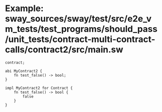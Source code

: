 # Example: sway_sources/sway/test/src/e2e_vm_tests/test_programs/should_pass/unit_tests/contract-multi-contract-calls/contract2/src/main.sw

```sway
contract;

abi MyContract2 {
    fn test_false() -> bool;
}

impl MyContract2 for Contract {
    fn test_false() -> bool {
    	false
    }
}

```
